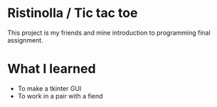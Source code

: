 # Ristinolla / Tic tac toe

This project is my friends and mine introduction to programming final assignment.

# What I learned
- To make a tkinter GUI
- To work in a pair with a fiend
